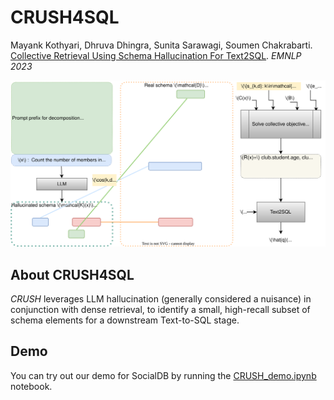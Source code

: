 # CRUSH4SQL
Mayank Kothyari, Dhruva Dhingra, Sunita Sarawagi, Soumen Chakrabarti.
[Collective Retrieval Using Schema Hallucination For Text2SQL](https://arxiv.org/abs/2311.01173). *EMNLP 2023*

![Figure Not Found](crush4sql.svg)

## About CRUSH4SQL
*CRUSH* leverages LLM hallucination (generally considered a nuisance) in conjunction with dense retrieval, to identify a small, high-recall subset of schema elements for a downstream Text-to-SQL stage.

## Demo
You can try out our demo for SocialDB by running the [CRUSH_demo.ipynb](demo/CRUSH_demo.ipynb) notebook.